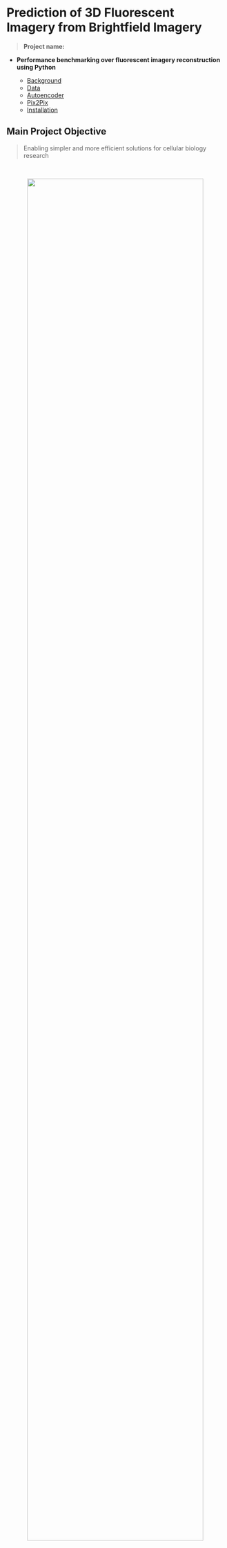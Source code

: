 # Prediction of 3D Fluorescent Imagery from Brightfield Imagery

> **Project name:**

- **Performance benchmarking over fluorescent imagery reconstruction using Python**

  - [Background](#background-and-motivation)
  - [Data](#data-observation)
  - [Autoencoder](#autoencoder)
  - [Pix2Pix](#pix2pix)
  - [Installation](#installation-requirements)

## Main Project Objective

>Enabling simpler and more efficient solutions for cellular biology research
</br>
<!-- ![image](https://user-images.githubusercontent.com/73793617/148350107-f491fa7c-d45c-478a-b1af-d2699f88c51f.png) -->
<p align="center">
<img src="https://user-images.githubusercontent.com/73793617/148350107-f491fa7c-d45c-478a-b1af-d2699f88c51f.png" width="90%">
</p>

## Background and Motivation
</br>
<!-- ![image](https://user-images.githubusercontent.com/73793617/148352759-c8a0a072-a691-4412-91d2-50389583b0a6.png | width=50%) -->
<p align="center">
<img src="https://user-images.githubusercontent.com/73793617/148352759-c8a0a072-a691-4412-91d2-50389583b0a6.png" width="50%">
</p>
 
Why is predicting 3D fluorescence directly from brightfield images necessary?
* Research promotion
* Prevent damage to the cells
* Reduce cost

## Data Observation
Data source [Allen institute’s](https://github.com/AllenCellModeling/pytorch_fnet) project
</br>

Scope: 
- Approximately 20 different organelles  
- 120 TIFFS for each organelle
- Each TIFF is a 3D image
- Each TIFF can be divided into patches


### Autoencoder
<p align="center">
<img src="https://user-images.githubusercontent.com/73793617/148368548-c36e74ad-4982-4fbf-92c5-f26161e92b46.png" width="50%">
</p>

### Pix2Pix
```bash
cd Pix2Pix
```
Open pix2pix.py
<br>
- Train the model: 
    ```python
    gan = Pix2Pix()
    gan.train(epochs=1, batch_size_in_patches=batch_size, sample_interval_in_batches=-1)
    ```
- Save the trained model: 
    ```python
    gan.save_model_and_progress_report()
    ```
- Load the trained model and produce an image: 
    ```python
    gan.load_model_predict_and_save()
    ```


<p align="center">
<img src="https://user-images.githubusercontent.com/73793617/148371135-19e45ac0-8e20-4bd3-b061-dfe3dff77120.png" width="50%">
</br>
Zhuge et al. (2021)
</p>

### Installation Requirements
</br>

```bash 
conda create -n my_env python=3.7
conda activate my_env 
conda install -c anaconda tensorflow-gpu
pip install opencv-python
pip install aicsimageio
pip install matplotlib
pip install patchify
pip install -U scikit-learn
pip install imageio
conda deactivate
```
